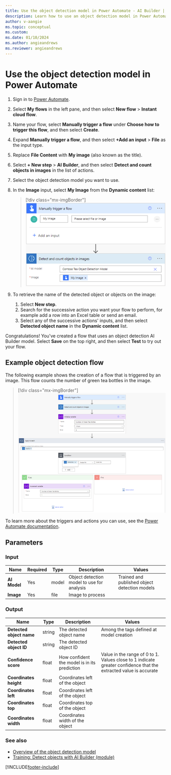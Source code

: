 ```yaml
---
title: Use the object detection model in Power Automate - AI Builder | Microsoft Docs
description: Learn how to use an object detection model in Power Automate
author: v-aangie
ms.topic: conceptual
ms.custom: 
ms.date: 01/10/2024
ms.author: angieandrews
ms.reviewer: angieandrews
---
```


# Use the object detection model in Power Automate

1. Sign in to [Power Automate](https://flow.microsoft.com/).

1. Select **My flows** in the left pane, and then select **New flow** > **Instant cloud flow**.

1. Name your flow, select **Manually trigger a flow** under **Choose how to trigger this flow**, and then select **Create**.

1. Expand **Manually trigger a flow**, and then select **+Add an input** > **File** as the input type.

1. Replace  **File Content** with **My image** (also known as the title).

1. Select **+ New step** > **AI Builder**, and then select **Detect and count objects in images** in the list of actions.

1. Select the object detection model you want to use.

1. In the **Image** input, select **My Image** from the **Dynamic content** list:

    > [!div class="mx-imgBorder"]
    > ![Specify my image.](media/flow-my-image-2.png "Specify my image")

1. To retrieve the name of the detected object or objects on the image:
   1. Select **New step**.
   1. Search for the successive action you want your flow to perform, for example add a row into an Excel table or send an email.
   1. Select any of the successive actions' inputs, and then select **Detected object name**  in the **Dynamic content** list.

Congratulations! You've created a flow that uses an object detection AI Builder model. Select **Save** on the top right, and then select **Test** to try out your flow.

## Example object detection flow

The following example shows the creation of a flow that is triggered by an image. This flow counts the number of green tea bottles in the image.

> [!div class="mx-imgBorder"]
> ![Green tea object detection flow example.](media/green-tea-example-2.png "Example of an object detection flow")

To learn more about the triggers and actions you can use, see the [Power Automate documentation](/flow/getting-started).

## Parameters
### Input
|Name |Required |Type |Description |Values |
|---------|---------|---------|---------|---------|
|**AI Model** |Yes |model |Object detection model to use for analysis|Trained and published object detection models |
|**Image** |Yes |file |Image to process| |

### Output
|Name |Type |Description |Values |
|---------|---------|---------|---------|
|**Detected object name** |string |The detected object name|Among the tags defined at model creation |
|**Detected object ID** |string |The detected object ID| |
|**Confidence score** |float |How confident the model is in its prediction |Value in the range of 0 to 1. Values close to 1 indicate greater confidence that the extracted value is accurate |
|**Coordinates height** |float |Coordinates left of the object| |
|**Coordinates left** |float |Coordinates left of the object| |
|**Coordinates top** |float |Coordinates top of the object| |
|**Coordinates width** |float |Coordinates width of the object| |

### See also

- [Overview of the object detection model](object-detection-overview.md)
- [Training: Detect objects with AI Builder (module)](/training/modules/get-started-with-ai-builder-object-detection/)


[!INCLUDE[footer-include](includes/footer-banner.md)]
